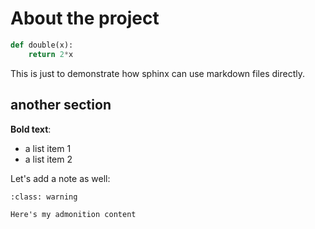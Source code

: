 # About the project
```python
def double(x):
    return 2*x
```

This is just to demonstrate how sphinx can use markdown files directly.

## another section

**Bold text**:
 - a list item 1
 - a list item 2

Let's add a note as well:

```{admonition} Here's my title
:class: warning

Here's my admonition content
```
